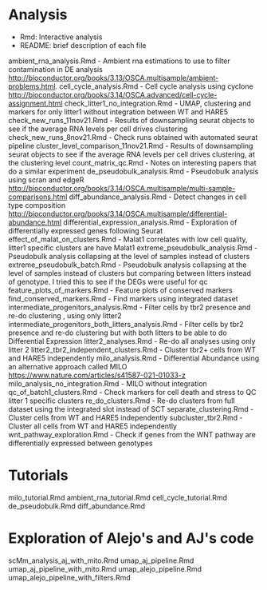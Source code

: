 # Analysis

- Rmd: Interactive analysis  
- README: brief description of each file

ambient_rna_analysis.Rmd - Ambient rna estimations to use to filter contamination in DE analysis http://bioconductor.org/books/3.13/OSCA.multisample/ambient-problems.html.
cell_cycle_analysis.Rmd - Cell cycle analysis using cyclone http://bioconductor.org/books/3.14/OSCA.advanced/cell-cycle-assignment.html
check_litter1_no_integration.Rmd - UMAP, clustering and markers for only litter1 without integration between WT and HARE5  
check_new_runs_11nov21.Rmd - Results of downsampling seurat objects to see if the average RNA levels per cell drives clustering 
check_new_runs_8nov21.Rmd - Check runs obtained with automated seurat pipeline
cluster_level_comparison_11nov21.Rmd - Results of downsampling seurat objects to see if the average RNA levels per cell drives clustering, at the clustering level
count_matrix_qc.Rmd - Notes on interesting papers that do a similar experiment
de_pseudobulk_analysis.Rmd - Pseudobulk analysis using scran and edgeR http://bioconductor.org/books/3.14/OSCA.multisample/multi-sample-comparisons.html
diff_abundance_analysis.Rmd - Detect changes in cell type composition http://bioconductor.org/books/3.14/OSCA.multisample/differential-abundance.html 
differential_expression_analysis.Rmd - Exploration of differentially expressed genes following Seurat
effect_of_malat_on_clusters.Rmd - Malat1 correlates with low cell quality, litter1 specific clusters are have Malat1
extreme_pseudobulk_analysis.Rmd - Pseudobulk analysis collapsing at the level of samples instead of clusters 
extreme_pseudobulk_batch.Rmd - Pseudobulk analysis collapsing at the level of samples instead of clusters but comparing between litters instead of genotype. I tried this to see if the DEGs were useful for qc
feature_plots_of_markers.Rmd - Feature plots of conserved markers
find_conserved_markers.Rmd - Find markers using integrated dataset
intermediate_progenitors_analysis.Rmd - Filter cells by tbr2 presence and re-do clustering , using only litter2
intermediate_progenitors_both_litters_analysis.Rmd - Filter cells by tbr2 presence and re-do clustering but with both litters to be able to do Differential Expression
litter2_analyses.Rmd - Re-do all analyses using only litter 2
litter2_tbr2_independent_clusters.Rmd - Cluster tbr2+ cells from WT and HARE5 independently
milo_analysis.Rmd - Differential Abundance using an alternative approach called MILO https://www.nature.com/articles/s41587-021-01033-z
milo_analysis_no_integration.Rmd - MILO without integration 
qc_of_batch1_clusters.Rmd - Check markers for cell death and stress to QC litter 1 specific clusters
re_do_clusters.Rmd - Re-do clusters from full dataset using the integrated slot instead of SCT
separate_clustering.Rmd - Cluster cells from WT and HARE5 independently
subcluster_tbr2.Rmd - Cluster all cells from WT and HARE5 independently
wnt_pathway_exploration.Rmd - Check if genes from the WNT pathway are differentially expressed between genotypes


# Tutorials
milo_tutorial.Rmd
ambient_rna_tutorial.Rmd
cell_cycle_tutorial.Rmd
de_pseudobulk.Rmd 
diff_abundance.Rmd

# Exploration of Alejo's and AJ's code
scMm_analysis_aj_with_mito.Rmd
umap_aj_pipeline.Rmd
umap_aj_pipeline_with_mito.Rmd
umap_alejo_pipeline.Rmd
umap_alejo_pipeline_with_filters.Rmd
